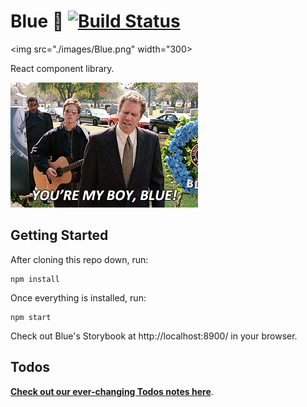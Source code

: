 # Blue 🔷 [![Build Status](https://travis-ci.com/helpscout/blue.svg?token=mizbXyxLU95YeKzixKT2&branch=master)](https://travis-ci.com/helpscout/blue)

<img src="./images/Blue.png" width="300>

React component library.

![You're my boy, Blue!](./images/yourmyboyblue.gif)


## Getting Started

After cloning this repo down, run:

```
npm install
```

Once everything is installed, run:

```
npm start
```

Check out Blue's Storybook at http://localhost:8900/ in your browser.


## Todos

**[Check out our ever-changing Todos notes here](./todos)**.
